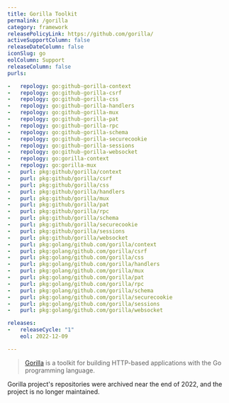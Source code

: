 ```yaml
---
title: Gorilla Toolkit
permalink: /gorilla
category: framework
releasePolicyLink: https://github.com/gorilla/
activeSupportColumn: false
releaseDateColumn: false
iconSlug: go
eolColumn: Support
releaseColumn: false
purls:

-   repology: go:github-gorilla-context
-   repology: go:github-gorilla-csrf
-   repology: go:github-gorilla-css
-   repology: go:github-gorilla-handlers
-   repology: go:github-gorilla-mux
-   repology: go:github-gorilla-pat
-   repology: go:github-gorilla-rpc
-   repology: go:github-gorilla-schema
-   repology: go:github-gorilla-securecookie
-   repology: go:github-gorilla-sessions
-   repology: go:github-gorilla-websocket
-   repology: go:gorilla-context
-   repology: go:gorilla-mux
-   purl: pkg:github/gorilla/context
-   purl: pkg:github/gorilla/csrf
-   purl: pkg:github/gorilla/css
-   purl: pkg:github/gorilla/handlers
-   purl: pkg:github/gorilla/mux
-   purl: pkg:github/gorilla/pat
-   purl: pkg:github/gorilla/rpc
-   purl: pkg:github/gorilla/schema
-   purl: pkg:github/gorilla/securecookie
-   purl: pkg:github/gorilla/sessions
-   purl: pkg:github/gorilla/websocket
-   purl: pkg:golang/github.com/gorilla/context
-   purl: pkg:golang/github.com/gorilla/csrf
-   purl: pkg:golang/github.com/gorilla/css
-   purl: pkg:golang/github.com/gorilla/handlers
-   purl: pkg:golang/github.com/gorilla/mux
-   purl: pkg:golang/github.com/gorilla/pat
-   purl: pkg:golang/github.com/gorilla/rpc
-   purl: pkg:golang/github.com/gorilla/schema
-   purl: pkg:golang/github.com/gorilla/securecookie
-   purl: pkg:golang/github.com/gorilla/sessions
-   purl: pkg:golang/github.com/gorilla/websocket

releases:
-   releaseCycle: "1"
    eol: 2022-12-09

---
```


> [Gorilla](https://github.com/gorilla/) is a toolkit for building HTTP-based applications with the Go programming language.

Gorilla project's repositories were archived near the end of 2022, and the project is no longer maintained.
